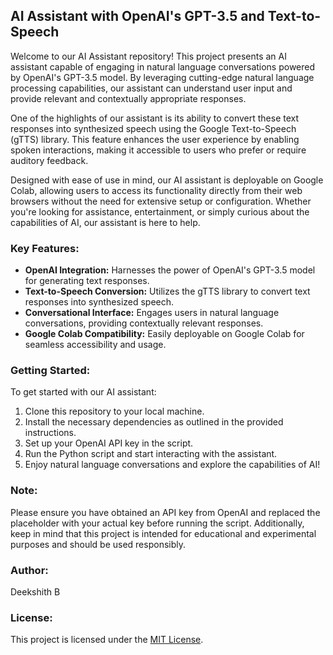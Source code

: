 ## AI Assistant with OpenAI's GPT-3.5 and Text-to-Speech

Welcome to our AI Assistant repository! This project presents an AI assistant capable of engaging in natural language conversations powered by OpenAI's GPT-3.5 model. By leveraging cutting-edge natural language processing capabilities, our assistant can understand user input and provide relevant and contextually appropriate responses.

One of the highlights of our assistant is its ability to convert these text responses into synthesized speech using the Google Text-to-Speech (gTTS) library. This feature enhances the user experience by enabling spoken interactions, making it accessible to users who prefer or require auditory feedback.

Designed with ease of use in mind, our AI assistant is deployable on Google Colab, allowing users to access its functionality directly from their web browsers without the need for extensive setup or configuration. Whether you're looking for assistance, entertainment, or simply curious about the capabilities of AI, our assistant is here to help.

### Key Features:

- **OpenAI Integration:** Harnesses the power of OpenAI's GPT-3.5 model for generating text responses.
- **Text-to-Speech Conversion:** Utilizes the gTTS library to convert text responses into synthesized speech.
- **Conversational Interface:** Engages users in natural language conversations, providing contextually relevant responses.
- **Google Colab Compatibility:** Easily deployable on Google Colab for seamless accessibility and usage.

### Getting Started:

To get started with our AI assistant:
1. Clone this repository to your local machine.
2. Install the necessary dependencies as outlined in the provided instructions.
3. Set up your OpenAI API key in the script.
4. Run the Python script and start interacting with the assistant.
5. Enjoy natural language conversations and explore the capabilities of AI!

### Note:

Please ensure you have obtained an API key from OpenAI and replaced the placeholder with your actual key before running the script. Additionally, keep in mind that this project is intended for educational and experimental purposes and should be used responsibly.

### Author:

Deekshith B

### License:

This project is licensed under the [MIT License](LICENSE).
